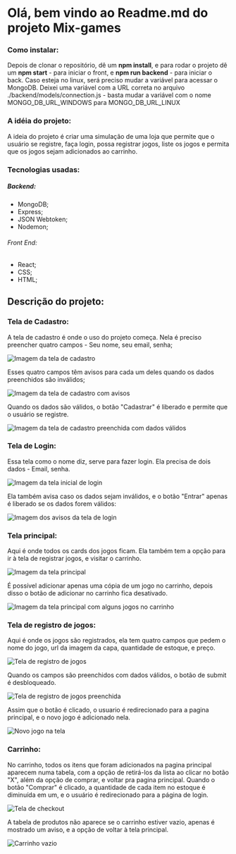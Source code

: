 # Olá, bem vindo ao Readme.md do projeto Mix-games

### Como instalar:

Depois de clonar o repositório, dê um **npm install**, e para rodar o projeto dê um **npm start** - para iniciar o front, e **npm run backend** - para iniciar o back. Caso esteja no linux, será preciso mudar a variável para acessar o MongoDB. Deixei uma variável com a URL correta no arquivo ./backend/models/connection.js - basta mudar a variável com o nome  MONGO_DB_URL_WINDOWS para MONGO_DB_URL_LINUX

### A idéia do projeto:

A ideia do projeto é criar uma simulação de uma loja que permite que o usuário se registre, faça login, possa registrar jogos, liste os jogos e permita que os jogos sejam adicionados ao carrinho.


### Tecnologias usadas:

##### Backend:

- MongoDB;
- Express;
- JSON Webtoken;
- Nodemon;

###### Front End:

- React;
- CSS;
- HTML;


## Descrição do projeto:

### Tela de Cadastro:

A tela de cadastro é onde o uso do projeto começa. Nela é preciso preencher quatro campos - Seu nome, seu email, senha;

![Imagem da tela de cadastro](./src/images/PageImages/Signup-Inicial.png)

Esses quatro campos têm avisos para cada um deles quando os dados preenchidos são inválidos;

![Imagem da tela de cadastro com avisos](./src/images/PageImages/Signup-Avisos.png)

Quando os dados são válidos, o botão "Cadastrar" é liberado e permite que o usuário se registre.

![Imagem da tela de cadastro preenchida com dados válidos](./src/images/PageImages/Signup-Dados-Validos.png)



### Tela de Login:

Essa tela como o nome diz, serve para fazer login. Ela precisa de dois dados - Email, senha.

![Imagem da tela inicial de login](./src/images/PageImages/Login-Inicial.png)

Ela também avisa caso os dados sejam inválidos, e o botão "Entrar" apenas é liberado se os dados forem válidos:

![Imagem dos avisos da tela de login](./src/images/PageImages/Login-InformacaoErrada.png)


### Tela principal:

Aqui é onde todos os cards dos jogos ficam. Ela também tem a opção para ir à tela de registrar jogos, e visitar o carrinho.

![Imagem da tela principal](./src/images/PageImages/MainPage-Inicial.png)

É possível adicionar apenas uma cópia de um jogo no carrinho, depois disso o botão de adicionar no carrinho fica desativado.

![Imagem da tela principal com alguns jogos no carrinho](./src/images/PageImages/MainPage-ItensNoCarrinho.png)


### Tela de registro de jogos:

Aqui é onde os jogos são registrados, ela tem quatro campos que pedem o nome do jogo, url da imagem da capa, quantidade de estoque, e preço.

![Tela de registro de jogos](./src/images/PageImages/RegisterGame-InicialAvisos.png)

Quando os campos são preenchidos com dados válidos, o botão de submit é desbloqueado.

![Tela de registro de jogos preenchida](./src/images/PageImages/RegisterGame-Preenchida.png)

Assim que o botão é clicado, o usuario é redirecionado para a pagina principal, e o novo jogo é adicionado nela.

![Novo jogo na tela](./src/images/PageImages/RegisterGame-NovoJogo.png)


### Carrinho:

No carrinho, todos os itens que foram adicionados na pagina principal aparecem numa tabela, com a opção de retirá-los da lista ao clicar no botão "X", além da opção de comprar, e voltar pra pagina principal. Quando o botão "Comprar" é clicado, a quantidade de cada item no estoque é diminuída em um, e o usuário é redirecionado para a página de login.

![Tela de checkout](./src/images/PageImages/Carrinho-ComItens.png)

A tabela de produtos não aparece se o carrinho estiver vazio, apenas é mostrado um aviso, e a opção de voltar à tela principal.

![Carrinho vazio](./src/images/PageImages/Carrinho-Vazio.png)

